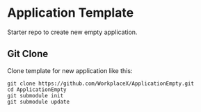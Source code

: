 # Application Template
Starter repo to create new empty application.
## Git Clone
Clone template for new application like this:
```shell
git clone https://github.com/WorkplaceX/ApplicationEmpty.git
cd ApplicationEmpty
git submodule init
git submodule update
```
